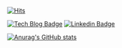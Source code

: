 [![Hits](https://hits.seeyoufarm.com/api/count/incr/badge.svg?url=https%3A%2F%2Fgithub.com%2Fjongmin92%2Fhit-counter&count_bg=%2379C83D&title_bg=%23555555&icon=&icon_color=%23E7E7E7&title=hits&edge_flat=false)](https://hits.seeyoufarm.com)

[![Tech Blog Badge](http://img.shields.io/badge/-Tech%20blog-black?style=flat-square&logo=github&link=https://jongmin92.github.io//)](https://jongmin92.github.io/)
[![Linkedin Badge](https://img.shields.io/badge/-LinkedIn-blue?style=flat-square&logo=Linkedin&logoColor=white&link=https://www.linkedin.com/in/jongmin-kim-5446b7119/)](https://www.linkedin.com/in/jongmin-kim-5446b7119/)

[![Anurag's GitHub stats](https://github-readme-stats.vercel.app/api?username=jongmin92&count_private=true&show_icons=true&theme=dracula)](https://github.com/anuraghazra/github-readme-stats)
